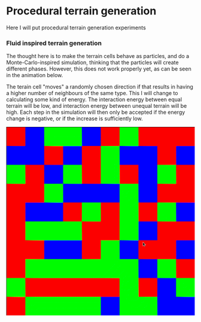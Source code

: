 # Procedural terrain generation

Here I will put procedural terrain generation experiments

### Fluid inspired terrain generation
The thought here is to make the terrain cells behave as particles, and do a Monte-Carlo-inspired simulation, thinking that the particles will create different phases. However, this does not work properly yet, as can be seen in the animation below. 

The terain cell "moves" a randomly chosen direction if that results in having a higher number of neighbours of the same type. This I will change to calculating some kind of energy. The interaction energy between equal terrain will be low, and interaction energy between unequal terrain will be high. Each step in the simulation will then only be accepted if the energy change is negative, or if the increase is sufficiently low. 

![2016.03.29.gif](fluid_inspired_terrain/screenshot/2016.03.29.gif)
